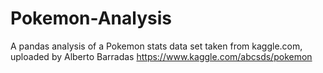# Pokemon-Analysis
A pandas analysis of a Pokemon stats data set taken from kaggle.com, uploaded by Alberto Barradas https://www.kaggle.com/abcsds/pokemon  
